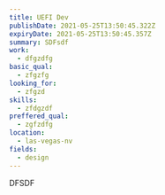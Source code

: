 ```yaml
---
title: UEFI Dev
publishDate: 2021-05-25T13:50:45.322Z
expiryDate: 2021-05-25T13:50:45.357Z
summary: SDFsdf
work:
  - dfgzdfg
basic_qual:
  - zfgzfg
looking_for:
  - zfgzd
skills:
  - zfdgzdf
preffered_qual:
  - zgfzdfg
location:
  - las-vegas-nv
fields:
  - design
---
```

DFSDF